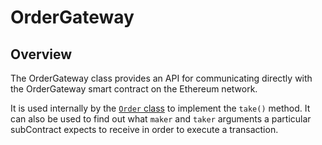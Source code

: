 # OrderGateway

## Overview

The OrderGateway class provides an API for communicating directly with the OrderGateway smart contract on the Ethereum network.

It is used internally by the [`Order` class](https://github.com/ParadigmFoundation/ParadigmConnect/blob/master/lib/docs/Order.md) to implement the `take()` method. It can also be used to find out what `maker` and `taker` arguments a particular subContract expects to receive in order to execute a transaction.

